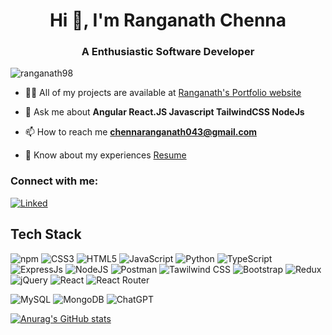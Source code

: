 
<h1 align="center">Hi 👋, I'm Ranganath Chenna </h1>
<h3 align="center">A Enthusiastic Software Developer</h3>


<p align="left"> <img src="https://komarev.com/ghpvc/?username=ranganath98d&label=Profile%20views&color=0e75b6&style=flat" alt="ranganath98" /> </p>

- 👨‍💻 All of my projects are available at [Ranganath's Portfolio website](https://manohar-portfolio.vercel.app/)

- 💬 Ask me about **Angular React.JS Javascript TailwindCSS NodeJs**

- 📫 How to reach me **chennaranganath043@gmail.com**

- 📄 Know about my experiences [Resume](https://drive.google.com/file/d/1Oi4XuvEv7VTeTNrpOmVYjdTYVGMU4Yen/view)

<h3 align="left">Connect with me:</h3>
<p align="left">
<a href="https://www.linkedin.com/in/ranganathchenna/" target="blank"><img align="center" src="https://img.shields.io/badge/LinkedIn-004bb9?style=flat&logo=Linkedin&logoColor=white" alt="Linked" /></a>
</p>

## Tech Stack
![npm](https://img.shields.io/badge/npm-CB3837?style=flat&logo=npm&logoColor=white)
![CSS3](https://img.shields.io/badge/css3-%231572B6.svg?style=flat&logo=css3&logoColor=white)
![HTML5](https://img.shields.io/badge/Html5-%23E34F26.svg?style=flat&logo=html5&logoColor=white)
![JavaScript](https://img.shields.io/badge/Javascript-%23323330.svg?style=flat&logo=javascript&logoColor=%23F7DF1E)
![Python](https://img.shields.io/badge/Python-3670A0?style=flat&logo=python&logoColor=ffdd54)
![TypeScript](https://img.shields.io/badge/Typescript-%23007ACC.svg?style=flat&logo=typescript&logoColor=white) 
![ExpressJs](https://img.shields.io/badge/Express.js-000000?style=flat&logo=express&logoColor=white)
![NodeJS](https://img.shields.io/badge/Node.js-339933?style=flat&logo=nodedotjs&logoColor=white)
![Postman](https://img.shields.io/badge/Postman-FF6C37?style=flat&logo=Postman&logoColor=white)
![Tawilwind CSS](https://img.shields.io/badge/-Tailwind%20CSS-38bdf8?style=flat&logo=Tailwindcss&logoColor=white)
![Bootstrap](https://img.shields.io/badge/Bootstrap-%23563D7C.svg?style=flat&logo=bootstrap&logoColor=white)
![Redux](https://img.shields.io/badge/Redux-%23593d88.svg?style=flat&logo=redux&logoColor=white)
![jQuery](https://img.shields.io/badge/jquery-%230769AD.svg?style=flat&logo=jquery&logoColor=white)
![React](https://img.shields.io/badge/React-%2320232a.svg?style=flat&logo=react&logoColor=%2361DAFB)
![React Router](https://img.shields.io/badge/React_Router-CA4245?style=flat&logo=react-router&logoColor=white)

![MySQL](https://img.shields.io/badge/Mysql-%2300f.svg?style=flat&logo=mysql&logoColor=white)
![MongoDB](https://img.shields.io/badge/MongoDB-4EA94B?style=flat&logo=mongodb&logoColor=white)
![ChatGPT](https://img.shields.io/badge/ChatGPT-74aa9c?style=flat&logo=openai&logoColor=white)

[![Anurag's GitHub stats](https://github-readme-stats.vercel.app/api?username=ranganath98)](https://github.com/ranganath98/github-readme-stats)

